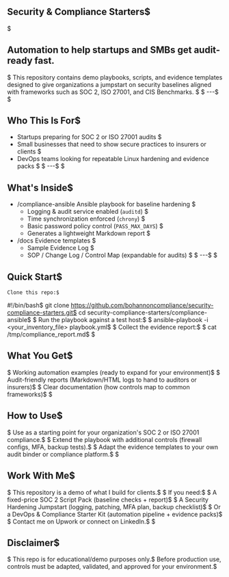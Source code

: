 ## Security & Compliance Starters$
$
##  Automation to help startups and SMBs get audit-ready fast.
$
This repository contains demo playbooks, scripts, and evidence templates designed to give organizations a jumpstart on security baselines aligned with frameworks such as SOC 2, ISO 27001, and CIS Benchmarks.  $
$
---$
$
##  Who This Is For$
- Startups preparing for SOC 2 or ISO 27001 audits  $
- Small businesses that need to show secure practices to insurers or clients  $
- DevOps teams looking for repeatable Linux hardening and evidence packs  $
$
---$
$
##  What's Inside$
- /compliance-ansible  Ansible playbook for baseline hardening  $
  - Logging & audit service enabled (`auditd`)  $
  - Time synchronization enforced (`chrony`)  $
  - Basic password policy control (`PASS_MAX_DAYS`)  $
  - Generates a lightweight Markdown report  $
- /docs  Evidence templates  $
  - Sample Evidence Log  $
  - SOP / Change Log / Control Map (expandable for audits)  $
$
---$
$
##  Quick Start$
    Clone this repo:$
   #!/bin/bash$
    git clone https://github.com/bohannoncompliance/security-compliance-starters.git$
    cd security-compliance-starters/compliance-ansible$
$
    Run the playbook against a test host:$
$
ansible-playbook -i <your_inventory_file> playbook.yml$
$
Collect the evidence report:$
$
    cat /tmp/compliance_report.md$
$
##  What You Get$
$
    Working automation examples (ready to expand for your environment)$
$
    Audit-friendly reports (Markdown/HTML logs to hand to auditors or insurers)$
$
    Clear documentation (how controls map to common frameworks)$
$
##  How to Use$
$
    Use as a starting point for your organization's SOC 2 or ISO 27001 compliance.$
$
    Extend the playbook with additional controls (firewall configs, MFA, backup tests).$
$
    Adapt the evidence templates to your own audit binder or compliance platform.$
$
##  Work With Me$
$
    This repository is a demo of what I build for clients.$
$
    If you need:$
$
       A fixed-price SOC 2 Script Pack (baseline checks + report)$
$
       A Security Hardening Jumpstart (logging, patching, MFA plan, backup checklist)$
$
       Or a DevOps & Compliance Starter Kit (automation pipeline + evidence packs)$
$
       Contact me on Upwork or connect on LinkedIn.$
$
##  Disclaimer$
$
This repo is for educational/demo purposes only.$
Before production use, controls must be adapted, validated, and approved for your environment.$
